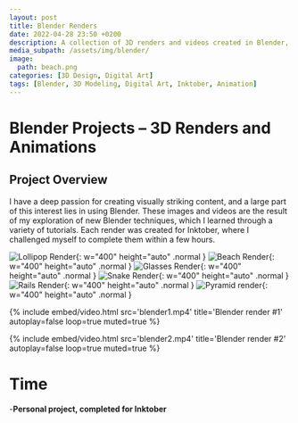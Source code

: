 ```yaml
---
layout: post
title: Blender Renders
date: 2022-04-28 23:50 +0200
description: A collection of 3D renders and videos created in Blender, made as part of Inktober challenges.
media_subpath: /assets/img/blender/
image:
  path: beach.png
categories: [3D Design, Digital Art]
tags: [Blender, 3D Modeling, Digital Art, Inktober, Animation]
---
```



# Blender Projects – 3D Renders and Animations
## Project Overview

I have a deep passion for creating visually striking content, and a large part of this interest lies in using Blender. These images and videos are the result of my exploration of new Blender techniques, which I learned through a variety of tutorials. Each render was created for Inktober, where I challenged myself to complete them within a few hours.


![Lollipop Render](lollipop.png){: w="400" height="auto" .normal }
![Beach Render](beach.png){: w="400" height="auto" .normal }
![Glasses Render](glasses.png){: w="400" height="auto" .normal }
![Snake Render](snake.png){: w="400" height="auto" .normal }
![Rails Render](rails.png){: w="400" height="auto" .normal }
![Pyramid render](pyramid.png){: w="400" height="auto" .normal }


{%
  include embed/video.html
  src='blender1.mp4'
  title='Blender render #1'
  autoplay=false
  loop=true
  muted=true
%}

{%
  include embed/video.html
  src='blender2.mp4'
  title='Blender render #2'
  autoplay=false
  loop=true
  muted=true
%}


# Time
  -**Personal project, completed for Inktober**
